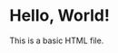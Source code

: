 <!DOCTYPE html>
<html lang="en">
<head>
  <meta charset="UTF-8">
  <meta name="viewport" content="width=device-width, initial-scale=1">
  <title>Sample HTML Page</title>
</head>
<body>
  <h1>Hello, World!</h1>
  <p>This is a basic HTML file.</p>
</body>
</html>
